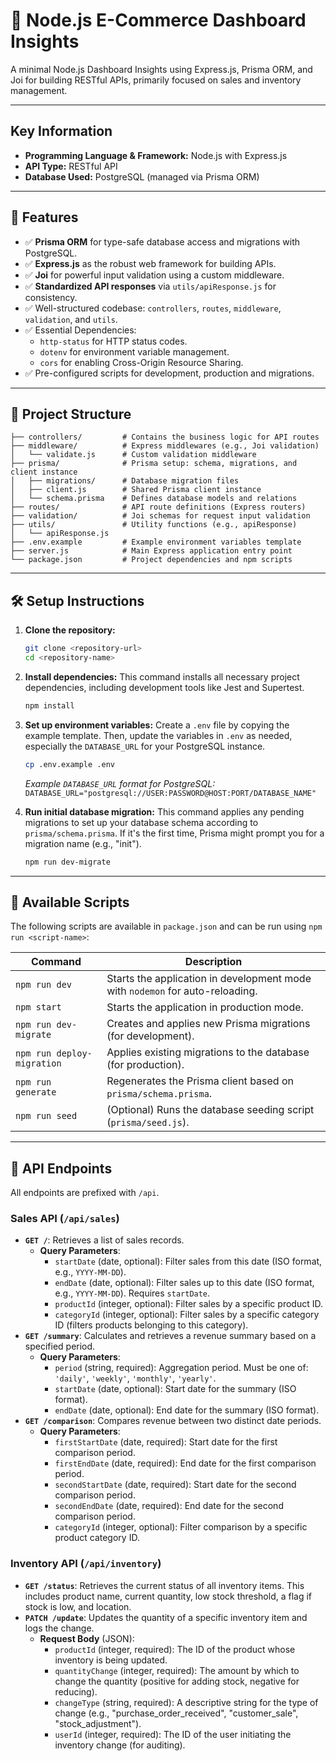 # 🧰 Node.js E-Commerce Dashboard Insights

A minimal Node.js Dashboard Insights using Express.js, Prisma ORM, and Joi for building RESTful APIs, primarily focused on sales and inventory management.

---

## Key Information

*   **Programming Language & Framework:** Node.js with Express.js
*   **API Type:** RESTful API
*   **Database Used:** PostgreSQL (managed via Prisma ORM)

---

## 🚀 Features

- ✅ **Prisma ORM** for type-safe database access and migrations with PostgreSQL.
- ✅ **Express.js** as the robust web framework for building APIs.
- ✅ **Joi** for powerful input validation using a custom middleware.
- ✅ **Standardized API responses** via `utils/apiResponse.js` for consistency.
- ✅ Well-structured codebase: `controllers`, `routes`, `middleware`, `validation`, and `utils`.
- ✅ Essential Dependencies:
    - `http-status` for HTTP status codes.
    - `dotenv` for environment variable management.
    - `cors` for enabling Cross-Origin Resource Sharing.
- ✅ Pre-configured scripts for development, production and migrations.

---

## 📁 Project Structure

```
├── controllers/         # Contains the business logic for API routes
├── middleware/          # Express middlewares (e.g., Joi validation)
│   └── validate.js      # Custom validation middleware
├── prisma/              # Prisma setup: schema, migrations, and client instance
│   ├── migrations/      # Database migration files
│   ├── client.js        # Shared Prisma client instance
│   └── schema.prisma    # Defines database models and relations
├── routes/              # API route definitions (Express routers)
├── validation/          # Joi schemas for request input validation
├── utils/               # Utility functions (e.g., apiResponse)
│   └── apiResponse.js
├── .env.example         # Example environment variables template
├── server.js            # Main Express application entry point
└── package.json         # Project dependencies and npm scripts
```

---

## 🛠️ Setup Instructions

1.  **Clone the repository:**
    ```bash
    git clone <repository-url>
    cd <repository-name>
    ```

2.  **Install dependencies:**
    This command installs all necessary project dependencies, including development tools like Jest and Supertest.
    ```bash
    npm install
    ```

3.  **Set up environment variables:**
    Create a `.env` file by copying the example template. Then, update the variables in `.env` as needed, especially the `DATABASE_URL` for your PostgreSQL instance.
    ```bash
    cp .env.example .env
    ```
    *Example `DATABASE_URL` format for PostgreSQL:*
    `DATABASE_URL="postgresql://USER:PASSWORD@HOST:PORT/DATABASE_NAME"`

4.  **Run initial database migration:**
    This command applies any pending migrations to set up your database schema according to `prisma/schema.prisma`. If it's the first time, Prisma might prompt you for a migration name (e.g., "init").
    ```bash
    npm run dev-migrate
    ```

---

## 📜 Available Scripts

The following scripts are available in `package.json` and can be run using `npm run <script-name>`:

| Command             | Description                                                       |
|---------------------|-------------------------------------------------------------------|
| `npm run dev`       | Starts the application in development mode with `nodemon` for auto-reloading. |
| `npm start`         | Starts the application in production mode.                        |
| `npm run dev-migrate` | Creates and applies new Prisma migrations (for development).      |
| `npm run deploy-migration` | Applies existing migrations to the database (for production).    |
| `npm run generate`  | Regenerates the Prisma client based on `prisma/schema.prisma`.    |
| `npm run seed`      | (Optional) Runs the database seeding script (`prisma/seed.js`).   |

---

## 📖 API Endpoints

All endpoints are prefixed with `/api`.

### Sales API (`/api/sales`)

*   **`GET /`**: Retrieves a list of sales records.
    *   **Query Parameters**:
        *   `startDate` (date, optional): Filter sales from this date (ISO format, e.g., `YYYY-MM-DD`).
        *   `endDate` (date, optional): Filter sales up to this date (ISO format, e.g., `YYYY-MM-DD`). Requires `startDate`.
        *   `productId` (integer, optional): Filter sales by a specific product ID.
        *   `categoryId` (integer, optional): Filter sales by a specific category ID (filters products belonging to this category).
*   **`GET /summary`**: Calculates and retrieves a revenue summary based on a specified period.
    *   **Query Parameters**:
        *   `period` (string, required): Aggregation period. Must be one of: `'daily'`, `'weekly'`, `'monthly'`, `'yearly'`.
        *   `startDate` (date, optional): Start date for the summary (ISO format).
        *   `endDate` (date, optional): End date for the summary (ISO format).
*   **`GET /comparison`**: Compares revenue between two distinct date periods.
    *   **Query Parameters**:
        *   `firstStartDate` (date, required): Start date for the first comparison period.
        *   `firstEndDate` (date, required): End date for the first comparison period.
        *   `secondStartDate` (date, required): Start date for the second comparison period.
        *   `secondEndDate` (date, required): End date for the second comparison period.
        *   `categoryId` (integer, optional): Filter comparison by a specific product category ID.

### Inventory API (`/api/inventory`)

*   **`GET /status`**: Retrieves the current status of all inventory items. This includes product name, current quantity, low stock threshold, a flag if stock is low, and location.
*   **`PATCH /update`**: Updates the quantity of a specific inventory item and logs the change.
    *   **Request Body** (JSON):
        *   `productId` (integer, required): The ID of the product whose inventory is being updated.
        *   `quantityChange` (integer, required): The amount by which to change the quantity (positive for adding stock, negative for reducing).
        *   `changeType` (string, required): A descriptive string for the type of change (e.g., "purchase_order_received", "customer_sale", "stock_adjustment").
        *   `userId` (integer, required): The ID of the user initiating the inventory change (for auditing).
